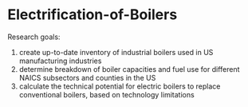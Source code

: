 # Electrification-of-Boilers

Research goals: 
1) create up-to-date inventory of industrial boilers used in US manufacturing industries
2) determine breakdown of boiler capacities and fuel use for different NAICS subsectors and counties in the US
3) calculate the technical potential for electric boilers to replace conventional boilers, based on technology limitations
